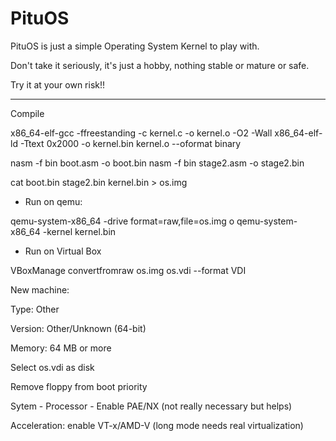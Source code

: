 # PituOS

PituOS is just a simple Operating System Kernel to play with.

Don't take it seriously, it's just a hobby, nothing stable or mature or safe.

Try it at your own risk!!

----


Compile


x86_64-elf-gcc -ffreestanding -c kernel.c -o kernel.o -O2 -Wall
x86_64-elf-ld -Ttext 0x2000 -o kernel.bin kernel.o --oformat binary


nasm -f bin boot.asm -o boot.bin
nasm -f bin stage2.asm -o stage2.bin


cat boot.bin stage2.bin kernel.bin > os.img

- Run on qemu:

qemu-system-x86_64 -drive format=raw,file=os.img
o
qemu-system-x86_64 -kernel kernel.bin

- Run on Virtual Box

VBoxManage convertfromraw os.img os.vdi --format VDI

New machine:

Type: Other

Version: Other/Unknown (64-bit)

Memory: 64 MB or more

Select os.vdi as disk

Remove floppy from boot priority

Sytem - Processor - Enable PAE/NX (not really necessary but helps)

Acceleration: enable VT-x/AMD-V  (long mode needs real virtualization)

